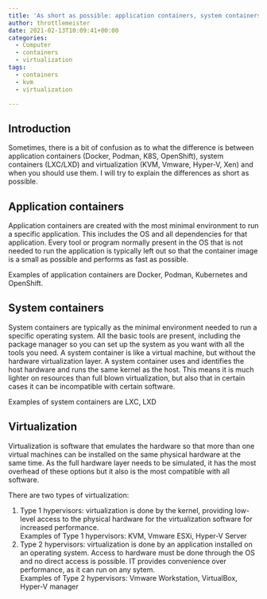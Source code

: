 ```yaml
---
title: 'As short as possible: application containers, system containers, virtualization'
author: throttlemeister
date: 2021-02-13T10:09:41+00:00
categories:
  - Computer
  - containers
  - virtualization
tags:
  - containers
  - kvm
  - virtualization

---
```

## Introduction

Sometimes, there is a bit of confusion as to what the difference is between application containers (Docker, Podman, K8S, OpenShift), system containers (LXC/LXD) and virtualization (KVM, Vmware, Hyper-V, Xen) and when you should use them. I will try to explain the differences as short as possible.

## Application containers

Application containers are created with the most minimal environment to run a specific application. This includes the OS and all dependencies for that application. Every tool or program normally present in the OS that is not needed to run the application is typically left out so that the container image is a small as possible and performs as fast as possible.  
  
Examples of application containers are Docker, Podman, Kubernetes and OpenShift.

## System containers

System containers are typically as the minimal environment needed to run a specific operating system. All the basic tools are present, including the package manager so you can set up the system as you want with all the tools you need. A system container is like a virtual machine, but without the hardware virtualization layer. A system container uses and identifies the host hardware and runs the same kernel as the host. This means it is much lighter on resources than full blown virtualization, but also that in certain cases it can be incompatible with certain software.  
  
Examples of system containers are LXC, LXD

## Virtualization

Virtualization is software that emulates the hardware so that more than one virtual machines can be installed on the same physical hardware at the same time. As the full hardware layer needs to be simulated, it has the most overhead of these options but it also is the most compatible with all software.  
  
There are two types of virtualization:  
  
1. Type 1 hypervisors: virtualization is done by the kernel, providing low-level access to the physical hardware for the virtualization software for increased performance.  
Examples of Type 1 hypervisors: KVM, Vmware ESXi, Hyper-V Server  
2. Type 2 hypervisors: virtualization is done by an application installed on an operating system. Access to hardware must be done through the OS and no direct access is possible. IT provides convenience over performance, as it can run on any sytem.  
Examples of Type 2 hypervisors: Vmware Workstation, VirtualBox, Hyper-V manager
